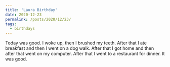 ```yaml
---
title: 'Laura Birthday'
date: 2020-12-23
permalink: /posts/2020/12/23/
tags:
  - birthdays
---
```


Today was good. I woke up, then I brushed my teeth. After that I ate breakfast and then I went on a dog walk. After that I got home and then after that went on my computer. After that I went to a restaurant for dinner. It was good.
